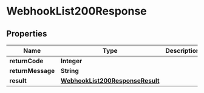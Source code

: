 

# WebhookList200Response

## Properties

Name | Type | Description | Notes
------------ | ------------- | ------------- | -------------
**returnCode** | **Integer** |  |  [optional]
**returnMessage** | **String** |  |  [optional]
**result** | [**WebhookList200ResponseResult**](WebhookList200ResponseResult.md) |  |  [optional]




